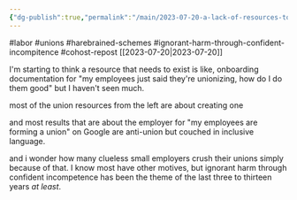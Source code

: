 ```yaml
---
{"dg-publish":true,"permalink":"/main/2023-07-20-a-lack-of-resources-to-deal-with-unions-for-employers-who-actually-want-them/","noteIcon":"","created":"2023-08-09T14:53:43.432-04:00","updated":"2023-10-06T22:49:01.639-04:00"}
---
```


#labor #unions #harebrained-schemes #ignorant-harm-through-confident-incompitence #cohost-repost
[[2023-07-20\|2023-07-20]]

I'm starting to think a resource that needs to exist is like, onboarding documentation for "my employees just said they're unionizing, how do I do them good" but I haven't seen much.

most of the union resources from the left are about creating one

and most results that are about the employer for "my employees are forming a union" on Google are anti-union but couched in inclusive language.

and i wonder how many clueless small employers crush their unions simply because of that. I know most have other motives, but ignorant harm through confident incompetence has been the theme of the last three to thirteen years _at least_.
